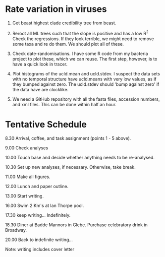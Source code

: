 # Rate variation in viruses

1. Get beast highest clade credibility tree from beast.

2. Reroot all ML trees such that the slope is positive and has a low R<sup>2</sup> Check the regressions. If they look terrible, we might need to remove some taxa and re do them. We should plot all of these.

3. Check date-randomisations. I have some R code from my bacteria project to plot these, which we can reuse. The first step, however, is to have a quick look in tracer.

4. Plot histograms of the ucld.mean and ucld.stdev. I suspect the data sets with no temporal structure have ucld.means with very low values, as if they bumped against zero. The ucld.stdev should 'bump against zero' if the data have are clocklike.

5. We need a GitHub repository with all the fasta files, accession numbers, and xml files. This can be done within half an hour.

# Tentative Schedule

8.30 Arrival, coffee, and task assignment (points 1 - 5 above).

9.00 Check analyses

10.00 Touch base and decide whether anything needs to be re-analysed.

10.30 Set up new analyses, if necessary. Otherwise, take break.

11.00 Make all figures.

12.00 Lunch and paper outline.

13.00 Start writing.

16.00 Swim 2 Km's at Ian Thorpe pool.

17.30 keep writing... Indefinitely.

18.30 Diner at Badde Mannors in Glebe. Purchase celebratory drink in Broadway.

20.00 Back to indefinite writing...

Note: writing includes cover letter
